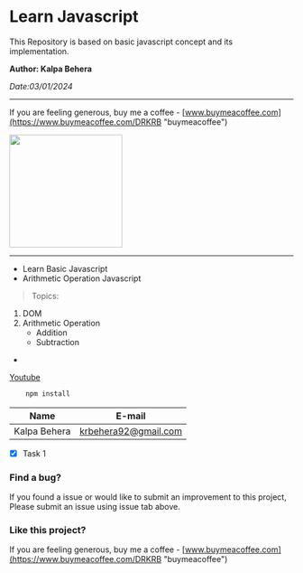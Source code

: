 <!-- Heading -->
# Learn Javascript

<!-- Inline Code Block -->
<p> This Repository is based on basic javascript concept and its implementation.  </p>

<!-- Strong -->
**Author: Kalpa Behera**

<!-- Italics -->
*Date:03/01/2024*

<!-- Horizontal Rule -->

---

If you are feeling generous, buy me a coffee - [www.buymeacoffee.com](https://www.buymeacoffee.com/DRKRB "buymeacoffee")


<img src="https://github.com/Kalpa-Ranjan/LearnJavascript/blob/main/QR%20buymeacoffee.png" width="200" height="200" />

---
* Learn Basic Javascript
* Arithmetic Operation Javascript



<!-- Blockquote -->

> Topics: 

<!-- OL-->
1. DOM
1. Arithmetic Operation
    * Addition
    * Subtraction

<!-- UL -->
* 



<!-- Links -->

[Youtube](https://www.youtube.com "Youtube")

<!-- Github Markdown -->
<!-- Code Blocks -->
```bash
    npm install
```


<!-- Tables -->
| Name | E-mail |
| ---  |---|
|Kalpa Behera | krbehera92@gmail.com|

<!-- Task Lists -->

* [x] Task 1

### Find a bug?
If you found a issue or would like to submit an improvement to this project, Please submit an issue using issue tab above.

### Like this project?
<!-- Link -->
If you are feeling generous, buy me a coffee - [www.buymeacoffee.com](https://www.buymeacoffee.com/DRKRB "buymeacoffee")

<!-- Images -->
<!-- ![QR code](https://github.com/Kalpa-Ranjan/LearnJavascript/blob/main/QR%20buymeacoffee.png) -->


